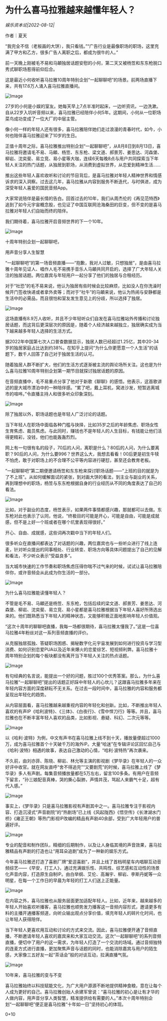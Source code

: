 # 为什么喜马拉雅越来越懂年轻人？

*娱乐资本论|2022-08-12|*

作者｜夏天

“我完全不信（老板画的大饼），我只看钱。”“广告行业是最像职场的职场，这里充满了甲方和乙方，很多广告人离职之后，都成为很牛的人。”

前一天晚上刚被毛不易和马頔独居话题安慰的小何，第二天又被杨笠和东东枪脱口秀式聊职场惹得前仰后合。

这是最近小何收听喜马拉雅10周年特别企划“一起聊聊吧”的场景。前两场直播下来，共有17.6万人涌入喜马拉雅直播间。

![Image](https://p3-sign.toutiaoimg.com/tos-cn-i-qvj2lq49k0/2c3143a09b704cde9316870fe23459fb~noop.image?_iz=58558&from=article.pc_detail&x-expires=1660884782&x-signature=X575rZJW7pc8PusGLnNMXq13hPs%3D)

27岁的小何是小娱的室友。她每天早上7点半准时起床，一边听资讯，一边洗漱。自从22岁入坑听音频以来，喜马拉雅已经陪伴小何5年。这期间，小何从一位职场菜鸟成功变成了一位大厂的中层主管。

像小何一样的年轻人还有很多，喜马拉雅陪伴她们走过浪漫的青春时代，如今，小何也陪伴喜马拉雅迎来了10岁的生日。

正值十周年之际，喜马拉雅推出特别企划“一起聊聊吧”，从8月8日到8月13日，喜马拉雅将邀请毛不易、马頔、杨笠、东东枪、梁文道、郝景芳、姜思达、河森堡、柳岩、沈奕斐、易立竞、易小星等大咖，连续6天每晚8点与用户共同探索当下年轻人关注的热门话题，从独居到职场，从消费到虚拟世界，从恋爱到精神生活……

推出这些年轻人喜欢收听和讨论的节目背后，是喜马拉雅对年轻人精神世界和情感诉求的深入洞察。过去这几年，喜马拉雅从内容到服务不断迭代，与时俱进，成为深受年轻人喜爱的国民音频App。

大家常说陪伴是最长情的告白。回首过去的10年，我们从周杰伦的《再见范特西》追到了如今元宇宙概念股，也见证了中国互联网沧海桑田的巨变，但不变的是喜马拉雅对年轻人们自始而终的陪伴。

我们期待着，喜马拉雅开启音频世界的下一个10年。

![Image](https://p3-sign.toutiaoimg.com/tos-cn-i-qvj2lq49k0/d249dad76ece482999ffcdf4e2ea9772~noop.image?_iz=58558&from=article.pc_detail&x-expires=1660884782&x-signature=oYyv5Xuyiy%2FA89UgMaHWsM7iZvg%3D)

十周年特别企划一起聊聊吧，

用声音分享人生智慧

“一起聊聊吧”的第一场音频直播——“抱歉，我对人过敏，只想独居”，是由喜马拉雅十周年见证人、唱作人毛不易携手音乐人马頔共同开启的，选择了广大年轻人关注的独居话题。两位嘉宾与年轻用户一起分享了他们的独居与合租经历。

对于“社恐”的毛不易来说，他认为独居有些时候会比较麻烦，比如没人在你洗澡时候开门签收快递或者拿外卖等；而对于“社牛”的马頔来说，他认为热闹与安静都是生活中的必需品，而且很怕和室友发生意见上的分歧，所以选择了独居。

![Image](https://p3-sign.toutiaoimg.com/tos-cn-i-qvj2lq49k0/215105fd842e47c1841f81e2150cf88b~noop.image?_iz=58558&from=article.pc_detail&x-expires=1660884782&x-signature=NrFIbSk626gwyVPJYwU3vPSinY0%3D)

这场直播有8.9万人收听，并且不少年轻听众们自发在喜马拉雅站外传播和讨论独居话题，而这背后更深层次的原因是，随着个人经济越来越独立，独居确实成为当下越来越多年轻人选择的生活方式。

据2022年中国第七次人口普查数据显示，独居人数已经超过1.25亿，其中20-34岁的独居家庭占比达到约38%。在知乎上提问“为什么你更愿意一个人生活”的话题下，数千人回答了自己对于独居生活的认可。

随着独居人群不断扩大，他们的生活方式逐渐被主流的舆论场所关注。这也是为什么喜马拉雅10周年特别企划第一期节目就探讨独居话题的原因。

在音频直播中，毛不易重点分享了他对于新歌《聊聊》的感悟。他表示，这首歌讲述的是大城市漂泊中的一种陪伴感。“累了吧，戴上耳机，窝进沙发，短暂逃离城市的喧哗。”令直播主持人和很多听众印象深刻。

![Image](https://p3-sign.toutiaoimg.com/tos-cn-i-qvj2lq49k0/522513ba461e4cf0b7d4fc4cbef81463~noop.image?_iz=58558&from=article.pc_detail&x-expires=1660884782&x-signature=3flhp3c%2FKNko55E3B%2F3Ke9GKVVE%3D)

除了独居以外，职场话题也是年轻人广泛讨论的话题。

当下年轻人在职场中面临各种门槛与抉择，比如35岁之后的年龄焦虑、职场女性生育焦虑、裁员焦虑。与此同时，赚钱也不是年轻人的人生目标，有钱能让他们活得更精彩，没钱，他们也能轰轰烈烈。

网上有一句很有名的段子，70后的人问，离职是什么？80后的人问，为什么要离职？90后的人问，为什么要996？世界这么大，我想去看看！00后更是初生牛犊不怕虎，敢于对职场上的不合理不公平等内容进行硬怼，甚至还会教育老板。

“一起聊聊吧”第二期便邀请杨笠和东东枪来探讨职场话题——“上班的目的就是为了不上班”。从如何缓解面试的紧张，到对画大饼的看法，到主业与副业的关系，再到理想中的职场，杨笠与东东枪根据自身的行业经历从不同的角度表达了自己的看法。

![Image](https://p3-sign.toutiaoimg.com/tos-cn-i-qvj2lq49k0/f641a90a866c4e2a9bade2091ae196ce~noop.image?_iz=58558&from=article.pc_detail&x-expires=1660884782&x-signature=65a5bsY63Onbb5pwN3imOGJRbiI%3D)

比如，对于副业的态度，杨笠表示，如果两件事情都感兴趣，那就都可以去做。东东枪对此也表示了认同，他说，“终极目的可能是开心，可能是自由，可能是成就感，但不是上好一个班或者在哪个坑里表现得很好。”

开心、自由、成就感，这些词再次戳中当下的年轻人们。

很多听众在直播间都表达了对话题的兴趣，两位嘉宾也与一些听众进行了线上连麦，针对听众提出的同事相处、行业转变、职场方向等具体问题提出了自己的见解和看法，不少听众表示“受益良多”。

当大城市快速的工作节奏和职场焦虑压得你喘不过气来的时候，试试让喜马拉雅陪伴你，或许音频会从此成为你生活的一部分。

![Image](https://p3-sign.toutiaoimg.com/tos-cn-i-qvj2lq49k0/2c2068ea6a3949419aa42354250edc38~noop.image?_iz=58558&from=article.pc_detail&x-expires=1660884782&x-signature=wUS%2Bz%2FVCXhLHSPcWcPC3wnzEZFw%3D)

为什么喜马拉雅能读懂年轻人？

不管是毛不易、马頔还是杨笠、东东枪，包括后续的梁文道、郝景芳、姜思达、河森堡、柳岩、沈奕斐、易立竞、易小星都是喜马拉雅根据当下年轻人喜好所筛选出来的。他们既熟悉当下年轻人的精神状态，又能够积极正面地影响年轻人价值观。

“这次十周年的聊聊吧直播，我每一场都很期待，喜马拉雅太懂我了。”这是一位喜马拉雅4年粉丝对这一系列音频直播的评价。

从克服独居孤独、答疑职场困惑、揭秘数字化元宇宙发展到如何进行投资与学习型消费、如何识别恋爱PUA以及近年来爆火的恋爱综艺、短视频利弊。喜马拉雅十周年特别企划的每个板块都没有离开当下年轻人关注的热点话题。

![Image](https://p3-sign.toutiaoimg.com/tos-cn-i-qvj2lq49k0/ebde93b200c94a1c9e094f7bd43854a0~noop.image?_iz=58558&from=article.pc_detail&x-expires=1660884782&x-signature=OSUGSyClOE5jiDKYJyJMAhinCZU%3D)

有句经典的名言说，能提出一个好的问题，胜过100个优秀答案。那么，为什么喜马拉雅“一起聊聊吧”提出的话题正好踩中年轻人的心坎儿？这跟喜马拉雅多年来在年轻内容方面的深度耕耘不无关系。在过去一段时间中，喜马拉雅的内容和服务都呈现出年轻化的趋势。

从内容层面看，喜马拉雅越来越重视内容的年轻化和创新。比如，不断推出年轻人喜欢的有声IP《哈利波特》、《三体》、《白夜行》、《雪中悍刀行》等等。并且，喜马拉雅也在不断丰富年轻人喜欢的品类，比如影视、悬疑、科幻、二次元等等。

![Image](https://p3-sign.toutiaoimg.com/tos-cn-i-qvj2lq49k0/d61e12884f1e434aac5b8d98e5a8b696~noop.image?_iz=58558&from=article.pc_detail&x-expires=1660884782&x-signature=J4dA9BdfZ4q%2BUnpmse6RUuNHeuU%3D)

以《哈利·波特》为例，中文有声书在喜马拉雅上线不到十天，播放量便超过1000万，成为喜马拉雅首个十天破千万的海外IP。大量“哈迷”在专辑评论区回忆自己与《哈利·波特》相遇的故事，表达自己激动的心情，“哈利·波特热”再次袭来。

不久前，由刘亦菲、陈晓、柳岩、林允等主演的影视剧《梦华录》在年轻人的一众好评中收官。就在网友直呼“舍不得追完”“又要剧荒”的时候，喜马拉雅上线了《梦华录》多人有声剧。每集音频播放量都在5万左右，留言100多条。有用户在音频下留言，“孙三娘配音真棒，哭的撕心裂肺，声情并茂，骂起人来霸气十足，超有代入感。”

![Image](https://p3-sign.toutiaoimg.com/tos-cn-i-qvj2lq49k0/1a1569b0963746f3b9e36d223afa265c~noop.image?_iz=58558&from=article.pc_detail&x-expires=1660884782&x-signature=gH3nRNOrotr8frH0Tlbr6m3JSYA%3D)

事实上，《梦华录》只是喜马拉雅影视有声剧其中之一。喜马拉雅专注于影视内容、打造沉浸式“声音剧院”的“热剧场”已上线《风起陇西》《悟空传》《长津湖水门桥》《雍正王朝》等热门影视IP改编的精品有声剧40余部，受到广大年轻用户的普遍好评。

![Image](https://p3-sign.toutiaoimg.com/tos-cn-i-qvj2lq49k0/103a3a1bd8714ddc87c7c4e72dcb165f~noop.image?_iz=58558&from=article.pc_detail&x-expires=1660884782&x-signature=h3dg0BMhjtwIu6kxZr2GvWoEK%2Bw%3D)

专业的配音和制作团队，精细的后期制作，以及让人身临其境的声音效果，喜马拉雅精品有声剧的打造也让“用耳朵追剧”成为了一种新的娱乐方式。

今年喜马拉雅还打造了喜剧厂牌“爱逗喜剧”，并且上线了首档明星车内唱聊互动音频综艺——《早安，打工人》，通过充满娱乐性、共鸣性、综艺感和互动性的场景化声音内容，打造原生自制IP。由白举纲、艾伦、高瀚宇、柳岩、李斯丹妮等一众明星，在每一个工作日的早晨为年轻的打工人们送上正能量。

![Image](https://p3-sign.toutiaoimg.com/tos-cn-i-qvj2lq49k0/c2d1ce88c04343419cbe5c2b68fa7ecf~noop.image?_iz=58558&from=article.pc_detail&x-expires=1660884782&x-signature=Oo7b834rPQAbuVBhM2qs40CZc30%3D)

在内容之外，喜马拉雅也从服务层面更加适配年轻人。比如，近年来，越来越多的年轻人开始喜欢听播客，喜马拉雅也顺势发力播客这一音频内容形式，邀请更多有料的主播开通播客频道，向听众输出观点分享价值，填充年轻人的碎片化时间，也让年轻人获得陪伴。

当下年轻人更喜欢用互动和讨论的方式来交流。因此，喜马拉雅便开通了音频直播，不断邀请年轻人喜欢的嘉宾来和大家互动交流。这次“一起聊聊吧”的系列音频直播，便切中了用户的这一需求，为年轻人打造了一个交流的场域。通过音频独特的连麦方式进行直播，更加聚焦声音与话题的同时，也能消除嘉宾与用户的陌生感，大家像三五好友一起“茶话会”般的对谈互动，拉满直播气氛。

![Image](https://p3-sign.toutiaoimg.com/tos-cn-i-qvj2lq49k0/21d63ee1d10b4a49a21b3b8514dad674~noop.image?_iz=58558&from=article.pc_detail&x-expires=1660884782&x-signature=BYqmVEFef893PrPAog%2BhAxjVfig%3D)

10年来，喜马拉雅的变与不变

喜马拉雅始终以科技赋能文化，为广大用户源源不断地提供精神食粮，意在让每个人成为更好的自己。喜马拉雅创始人余建军曾说：“喜马拉雅的初心是让有才华的人做内容，用声音分享人类智慧，精准提供给有需要的人。”本次十周年特别企划“一起聊聊吧”便正是喜马拉雅“十年如一日”坚持初心的体现。

0+10

